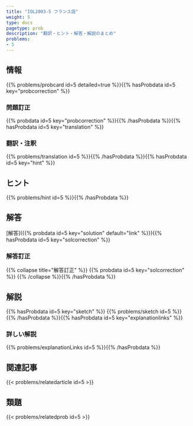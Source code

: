 ```yaml
---
title: "IOL2003-5 フランス語"
weight: 5
type: docs
pagetype: prob
description: "翻訳・ヒント・解答・解説のまとめ"
problems: 
- 5
---
```


## 情報

{{% problems/probcard id=5 detailed=true %}}{{% hasProbdata id=5 key="probcorrection" %}}

### 問題訂正

{{% probdata id=5 key="probcorrection" %}}{{% /hasProbdata %}}{{% hasProbdata id=5 key="translation" %}}

### 翻訳・注釈

{{% problems/translation id=5 %}}{{% /hasProbdata %}}{{% hasProbdata id=5 key="hint" %}}

## ヒント

{{% problems/hint id=5 %}}{{% /hasProbdata %}}

## 解答

[解答]({{% probdata id=5 key="solution" default="link" %}}){{% hasProbdata id=5 key="solcorrection" %}}

### 解答訂正

{{% collapse title="解答訂正" %}}
{{% probdata id=5 key="solcorrection" %}}
{{% /collapse %}}{{% /hasProbdata %}}

## 解説

{{% hasProbdata id=5 key="sketch" %}}
{{% problems/sketch id=5 %}}
{{% /hasProbdata %}}{{% hasProbdata id=5 key="explanationlinks" %}}

### 詳しい解説

{{% problems/explanationLinks id=5 %}}{{% /hasProbdata %}}

## 関連記事

{{< problems/relatedarticle id=5 >}}

## 類題

{{< problems/relatedprob id=5 >}}

